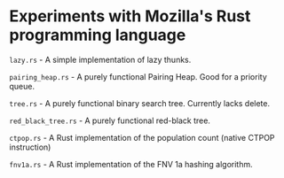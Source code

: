 # Experiments with Mozilla's Rust programming language

`lazy.rs` - A simple implementation of lazy thunks.

`pairing_heap.rs` - A purely functional Pairing Heap. Good for a priority queue.

`tree.rs` - A purely functional binary search tree. Currently lacks delete.

`red_black_tree.rs` - A purely functional red-black tree.

`ctpop.rs` - A Rust implementation of the population count (native CTPOP instruction)

`fnv1a.rs` - A Rust implementation of the FNV 1a hashing algorithm.
